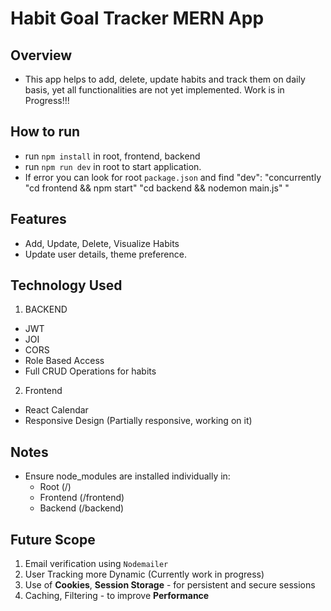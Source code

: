 

# Habit Goal Tracker MERN App

## Overview

- This app helps to add, delete, update habits and track them on daily basis, yet all functionalities are not yet implemented. Work is in Progress!!!

## How to run

- run `npm install` in root, frontend, backend
- run `npm run dev` in root to start application.
- If error you can look for root `package.json` and find "dev": "concurrently \"cd frontend && npm start\" \"cd backend && nodemon main.js\" "

## Features

- Add, Update, Delete, Visualize Habits
- Update user details, theme preference.

## Technology Used

1. BACKEND 
- JWT
- JOI
- CORS
- Role Based Access
- Full CRUD Operations for habits


2. Frontend
- React Calendar
- Responsive Design (Partially responsive, working on it)

## Notes

- Ensure node_modules are installed individually in:
    - Root (/)
    - Frontend (/frontend)
    - Backend (/backend)

## Future Scope

1. Email verification using `Nodemailer`
2. User Tracking more Dynamic (Currently work in progress)
3. Use of **Cookies**, **Session Storage** - for persistent and secure sessions
4. Caching, Filtering - to improve **Performance**